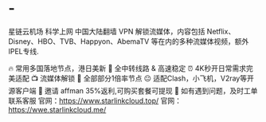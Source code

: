 # -
星链云机场
科学上网
中国大陆翻墙
VPN 
解锁流媒体，内容包括 Netflix、Disney、HBO、TVB、Happyon、AbemaTV 等在内的多种流媒体视频，额外IPEL专线.

🔥 常用多国落地节点，港日美新
🚀 全中转线路 & 高速稳定
⏰ 4K秒开日常需求完美适配
📺 流媒体解锁
💝 全部部分1倍率节点
😐 适配Clash，小飞机，V2ray等开源客户端
💋 邀请 affman 35%返利,可购买套餐可提现
 👤 如有遇到问题，及时工单联系客服
官网：https://www.starlinkcloud.top/
官网：https://wwe.starlinkcloud.me/
